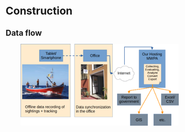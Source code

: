 # Construction

## Data flow

<figure><img src="../.gitbook/assets/sighting_flow.png" alt=""><figcaption></figcaption></figure>

